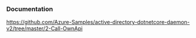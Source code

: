 ### Documentation

https://github.com/Azure-Samples/active-directory-dotnetcore-daemon-v2/tree/master/2-Call-OwnApi